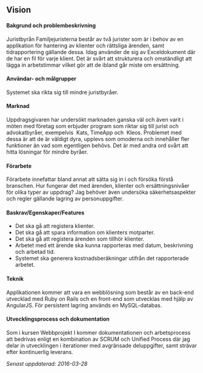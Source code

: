 ## Vision

#### Bakgrund och problembeskrivning
Juristbyrån Familjejuristerna består av två jurister som är i behov av en applikation för
hantering av klienter och rättsliga ärenden, samt tidrapportering gällande dessa. Idag
använder de sig av Excel­dokument där de har en fil för varje klient. Det är svårt att
strukturera och omständligt att lägga in arbetstimmar vilket gör att de ibland går miste om ersättning.

#### Användar- och målgrupper
Systemet ska rikta sig till mindre juristbyråer.

#### Marknad
Uppdragsgivaren har undersökt marknaden ganska väl och även varit i möten med företag som
erbjuder program som riktar sig till jurist­ och advokatbyråer, exempelvis ​ Kats, TimeApp​ och ​ Kleos​. Problemet med dessa är att de är väldigt dyra, upplevs som omoderna och innehåller fler funktioner än vad som egentligen behövs. Det är med andra ord svårt att hitta lösningar för mindre byråer.

#### Förarbete
Förarbete innefattar bland annat att sätta sig in i och försöka förstå branschen. Hur fungerar det med ärenden, klienter och ersättningsnivåer för olika typer av uppdrag? Jag behöver även undersöka säkerhetsaspekter och regler gällande lagring av personuppgifter.

#### Baskrav/Egenskaper/Features
* Det ska gå att registera klienter.
* Det ska gå att spara information om klienters motparter.
* Det ska gå att registera ärenden som tillhör klienter.
* Arbetet med ett ärende ska kunna rapporteras med datum, beskrivning och arbetad tid.
* Systemet ska generera kostnadsberäkningar utifrån det rapporterade arbetet.

#### Teknik
Applikationen kommer att vara en webblösning som består av en back-­end utvecklad med
Ruby on Rails och en front-­end som utvecklas med hjälp av AngularJS. För persistent lagring används en MySQL-­databas.

#### Utvecklingsprocess och dokumentation
Som i kursen Webbprojekt I kommer dokumentationen och arbetsprocess att bedrivas enligt
en kombination av SCRUM och Unified Process där jag delar in utvecklingen i iterationer
med avgränsade deluppgifter, samt strävar efter kontinuerlig leverans.

*Senast uppdaterad: 2016-03-28*
